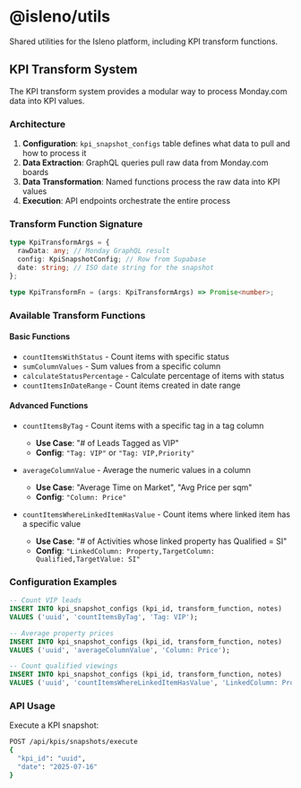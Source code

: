 # @isleno/utils

Shared utilities for the Isleno platform, including KPI transform functions.

## KPI Transform System

The KPI transform system provides a modular way to process Monday.com data into KPI values.

### Architecture

1. **Configuration**: `kpi_snapshot_configs` table defines what data to pull and how to process it
2. **Data Extraction**: GraphQL queries pull raw data from Monday.com boards  
3. **Data Transformation**: Named functions process the raw data into KPI values
4. **Execution**: API endpoints orchestrate the entire process

### Transform Function Signature

```typescript
type KpiTransformArgs = {
  rawData: any; // Monday GraphQL result
  config: KpiSnapshotConfig; // Row from Supabase
  date: string; // ISO date string for the snapshot
};

type KpiTransformFn = (args: KpiTransformArgs) => Promise<number>;
```

### Available Transform Functions

#### Basic Functions
- `countItemsWithStatus` - Count items with specific status
- `sumColumnValues` - Sum values from a specific column
- `calculateStatusPercentage` - Calculate percentage of items with status
- `countItemsInDateRange` - Count items created in date range

#### Advanced Functions
- `countItemsByTag` - Count items with a specific tag in a tag column
  - **Use Case**: "# of Leads Tagged as VIP"
  - **Config**: `"Tag: VIP"` or `"Tag: VIP,Priority"`

- `averageColumnValue` - Average the numeric values in a column
  - **Use Case**: "Average Time on Market", "Avg Price per sqm"
  - **Config**: `"Column: Price"`

- `countItemsWhereLinkedItemHasValue` - Count items where linked item has a specific value
  - **Use Case**: "# of Activities whose linked property has Qualified = SI"
  - **Config**: `"LinkedColumn: Property,TargetColumn: Qualified,TargetValue: SI"`

### Configuration Examples

```sql
-- Count VIP leads
INSERT INTO kpi_snapshot_configs (kpi_id, transform_function, notes)
VALUES ('uuid', 'countItemsByTag', 'Tag: VIP');

-- Average property prices
INSERT INTO kpi_snapshot_configs (kpi_id, transform_function, notes)
VALUES ('uuid', 'averageColumnValue', 'Column: Price');

-- Count qualified viewings
INSERT INTO kpi_snapshot_configs (kpi_id, transform_function, notes)
VALUES ('uuid', 'countItemsWhereLinkedItemHasValue', 'LinkedColumn: Property,TargetColumn: Qualified,TargetValue: SI');
```

### API Usage

Execute a KPI snapshot:

```bash
POST /api/kpis/snapshots/execute
{
  "kpi_id": "uuid",
  "date": "2025-07-16"
}
``` 